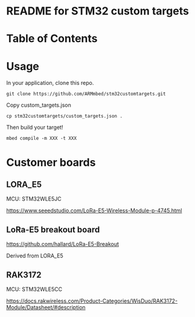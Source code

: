 # README for STM32 custom targets

Table of Contents
=================


# Usage

In your application, clone this repo.

````
git clone https://github.com/ARMmbed/stm32customtargets.git
````

Copy custom_targets.json

````
cp stm32customtargets/custom_targets.json .
````

Then build your target!

````
mbed compile -m XXX -t XXX
````


# Customer boards

## LORA_E5

MCU: STM32WLE5JC

https://www.seeedstudio.com/LoRa-E5-Wireless-Module-p-4745.html


## LoRa-E5 breakout board

https://github.com/hallard/LoRa-E5-Breakout

Derived from LORA_E5


##  RAK3172

MCU: STM32WLE5CC

https://docs.rakwireless.com/Product-Categories/WisDuo/RAK3172-Module/Datasheet/#description

